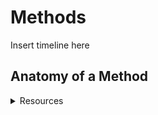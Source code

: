 # Methods

Insert timeline here


## Anatomy of a Method
<details><summary>Resources</summary>
<p>
* [Slides](https://drive.google.com/open?id=1w1CslBeWrUOoMpjy-n8wgeZJNHFzaKaQ-Se9YHlfVeQ)
* [Video](TBD)
* Readings
..* [Option 1](TBD)
..* [Option 2](TBD)
..* [Option 3](TBD)
</p>


</details>
